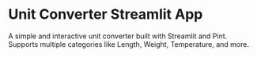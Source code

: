 # Unit Converter Streamlit App
 A simple and interactive unit converter built with Streamlit and Pint. Supports multiple categories like Length, Weight, Temperature, and more.
